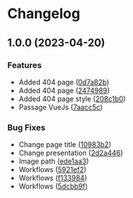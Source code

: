# Changelog

## 1.0.0 (2023-04-20)


### Features

* Added 404 page ([0d7a82b](https://github.com/MacBim/macbim.github.io/commit/0d7a82b44d922df25e1a7f8026ce8b70a87cc0d1))
* Added 404 page ([2474989](https://github.com/MacBim/macbim.github.io/commit/2474989c1cde5f1b194ce3808934a7f419277fcc))
* Added 404 page style ([208c1b0](https://github.com/MacBim/macbim.github.io/commit/208c1b05ea3f288ccbb265ab45cc3422f6584fc1))
* Passage VueJs ([7aacc5c](https://github.com/MacBim/macbim.github.io/commit/7aacc5c4bae03d08cc084b2ff8dc0ce90bffdaaf))


### Bug Fixes

* Change page title ([10983b2](https://github.com/MacBim/macbim.github.io/commit/10983b26811d68f7772fa645ff5378b138dd24e0))
* Change presentation ([2d2a446](https://github.com/MacBim/macbim.github.io/commit/2d2a4463af930f2925ada0df8e3a9ac5d19c2c30))
* Image path ([ede1aa3](https://github.com/MacBim/macbim.github.io/commit/ede1aa32750741f7cdad5584d64f29291995f693))
* Workflows ([5921ef2](https://github.com/MacBim/macbim.github.io/commit/5921ef22a198445e20fa290f1ab80d6114061d17))
* Workflows ([f133984](https://github.com/MacBim/macbim.github.io/commit/f1339849e43a49e76c39fd4dbbcc022a2e9d071e))
* Workflows ([5dcbb9f](https://github.com/MacBim/macbim.github.io/commit/5dcbb9fdf43de8948338e1c676376fc51ba61c9e))
